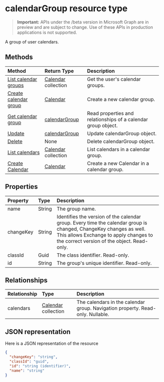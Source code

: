 # calendarGroup resource type

> **Important:** APIs under the /beta version in Microsoft Graph are in preview and are subject to change. Use of these APIs in production applications is not supported.

A group of user calendars.

## Methods

| Method                                                      | Return Type                        | Description                                                   |
| :---------------------------------------------------------- | :--------------------------------- | :------------------------------------------------------------ |
| [List calendar groups](../api/user_list_calendargroups.md)  | [Calendar](calendar.md) collection | Get the user's calendar groups.                               |
| [Create calendar group](../api/user_post_calendargroups.md) | [Calendar](calendar.md)            | Create a new calendar group.                                  |
| [Get calendar group](../api/calendargroup_get.md)           | [calendarGroup](calendargroup.md)  | Read properties and relationships of a calendar group object. |
| [Update](../api/calendargroup_update.md)                    | [calendarGroup](calendargroup.md)  | Update calendarGroup object.                                  |
| [Delete](../api/calendargroup_delete.md)                    | None                               | Delete calendarGroup object.                                  |
| [List calendars](../api/calendargroup_list_calendars.md)    | [Calendar](calendar.md) collection | List calendars in a calendar group.                           |
| [Create Calendar](../api/calendargroup_post_calendars.md)   | [Calendar](calendar.md)            | Create a new Calendar in a calendar group.                    |

## Properties

| Property  | Type   | Description                                                                                                                                                                                               |
| :-------- | :----- | :-------------------------------------------------------------------------------------------------------------------------------------------------------------------------------------------------------- |
| name      | String | The group name.                                                                                                                                                                                           |
| changeKey | String | Identifies the version of the calendar group. Every time the calendar group is changed, ChangeKey changes as well. This allows Exchange to apply changes to the correct version of the object. Read-only. |
| classId   | Guid   | The class identifier. Read-only.                                                                                                                                                                          |
| id        | String | The group's unique identifier. Read-only.                                                                                                                                                                 |

## Relationships

| Relationship | Type                               | Description                                                                    |
| :----------- | :--------------------------------- | :----------------------------------------------------------------------------- |
| calendars    | [Calendar](calendar.md) collection | The calendars in the calendar group. Navigation property. Read-only. Nullable. |

## JSON representation

Here is a JSON representation of the resource

<!-- {
  "blockType": "resource",
  "optionalProperties": [
    "calendars"
  ],
  "keyProperty": "id",
  "@odata.type": "microsoft.graph.calendarGroup"
}-->

```json
{
  "changeKey": "string",
  "classId": "guid",
  "id": "string (identifier)",
  "name": "string"
}
```

<!-- uuid: 8fcb5dbc-d5aa-4681-8e31-b001d5168d79
2015-10-25 14:57:30 UTC -->

<!-- {
  "type": "#page.annotation",
  "description": "calendarGroup resource",
  "keywords": "",
  "section": "documentation",
  "tocPath": ""
}-->
